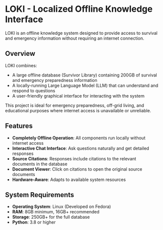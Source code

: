 # LOKI - Localized Offline Knowledge Interface

LOKI is an offline knowledge system designed to provide access to survival and emergency information without requiring an internet connection.

## Overview

LOKI combines:
- A large offline database (Survivor Library) containing 200GB of survival and emergency preparedness information
- A locally-running Large Language Model (LLM) that can understand and respond to questions
- A user-friendly graphical interface for interacting with the system

This project is ideal for emergency preparedness, off-grid living, and educational purposes where internet access is unavailable or unreliable.

## Features

- **Completely Offline Operation**: All components run locally without internet access
- **Interactive Chat Interface**: Ask questions naturally and get detailed responses
- **Source Citations**: Responses include citations to the relevant documents in the database
- **Document Viewer**: Click on citations to open the original source documents
- **Hardware-Aware**: Adapts to available system resources

## System Requirements

- **Operating System**: Linux (Developed on Fedora)
- **RAM**: 8GB minimum, 16GB+ recommended
- **Storage**: 250GB+ for the full database
- **Python**: 3.8 or higher
